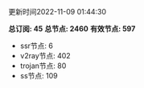 更新时间2022-11-09 01:44:30

**总订阅: 45**
**总节点: 2460**
**有效节点: 597**
- ssr节点: 6
- v2ray节点: 402
- trojan节点: 80
- ss节点: 109
